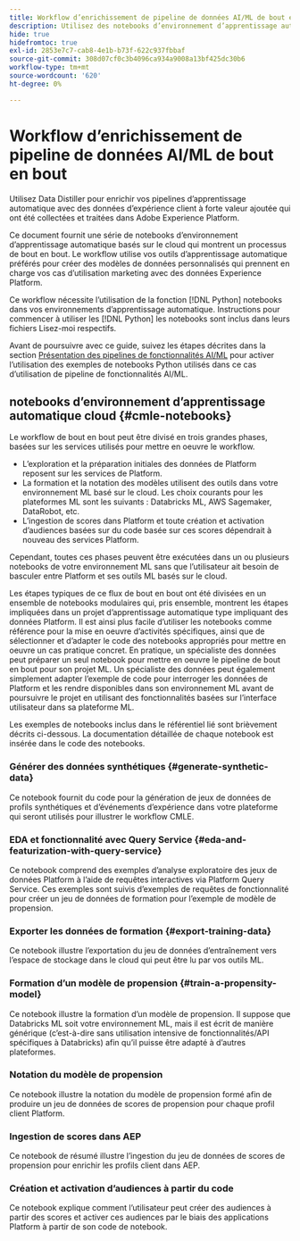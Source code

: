 ```yaml
---
title: Workflow d’enrichissement de pipeline de données AI/ML de bout en bout
description: Utilisez des notebooks d’environnement d’apprentissage automatique basés sur le cloud pour créer un modèle de formation et de notation de propension qui prédit les conversions d’abonnement à partir des données Adobe Experience Platform.
hide: true
hidefromtoc: true
exl-id: 2853e7c7-cab8-4e1b-b73f-622c937fbbaf
source-git-commit: 308d07cf0c3b4096ca934a9008a13bf425dc30b6
workflow-type: tm+mt
source-wordcount: '620'
ht-degree: 0%

---
```


<!-- 
title: Cloud Machine Learning Environment Notebooks
Cloud machine learning environment notebooks
Old title: 
# AI/ML data pipeline enrichment end-to-end workflow
-->

# Workflow d’enrichissement de pipeline de données AI/ML de bout en bout

Utilisez Data Distiller pour enrichir vos pipelines d’apprentissage automatique avec des données d’expérience client à forte valeur ajoutée qui ont été collectées et traitées dans Adobe Experience Platform.

Ce document fournit une série de notebooks d’environnement d’apprentissage automatique basés sur le cloud qui montrent un processus de bout en bout. Le workflow utilise vos outils d’apprentissage automatique préférés pour créer des modèles de données personnalisés qui prennent en charge vos cas d’utilisation marketing avec des données Experience Platform.

Ce workflow nécessite l’utilisation de la fonction [!DNL Python] notebooks dans vos environnements d’apprentissage automatique. Instructions pour commencer à utiliser les [!DNL Python] les notebooks sont inclus dans leurs fichiers Lisez-moi respectifs.

Avant de poursuivre avec ce guide, suivez les étapes décrites dans la section [Présentation des pipelines de fonctionnalités AI/ML](./overview.md) pour activer l’utilisation des exemples de notebooks Python utilisés dans ce cas d’utilisation de pipeline de fonctionnalités AI/ML.

## notebooks d’environnement d’apprentissage automatique cloud {#cmle-notebooks}

Le workflow de bout en bout peut être divisé en trois grandes phases, basées sur les services utilisés pour mettre en oeuvre le workflow.

- L’exploration et la préparation initiales des données de Platform reposent sur les services de Platform.
- La formation et la notation des modèles utilisent des outils dans votre environnement ML basé sur le cloud. Les choix courants pour les plateformes ML sont les suivants : Databricks ML, AWS Sagemaker, DataRobot, etc.
- L’ingestion de scores dans Platform et toute création et activation d’audiences basées sur du code basée sur ces scores dépendrait à nouveau des services Platform.

Cependant, toutes ces phases peuvent être exécutées dans un ou plusieurs notebooks de votre environnement ML sans que l’utilisateur ait besoin de basculer entre Platform et ses outils ML basés sur le cloud.

Les étapes typiques de ce flux de bout en bout ont été divisées en un ensemble de notebooks modulaires qui, pris ensemble, montrent les étapes impliquées dans un projet d’apprentissage automatique type impliquant des données Platform. Il est ainsi plus facile d’utiliser les notebooks comme référence pour la mise en oeuvre d’activités spécifiques, ainsi que de sélectionner et d’adapter le code des notebooks appropriés pour mettre en oeuvre un cas pratique concret. En pratique, un spécialiste des données peut préparer un seul notebook pour mettre en oeuvre le pipeline de bout en bout pour son projet ML. Un spécialiste des données peut également simplement adapter l’exemple de code pour interroger les données de Platform et les rendre disponibles dans son environnement ML avant de poursuivre le projet en utilisant des fonctionnalités basées sur l’interface utilisateur dans sa plateforme ML.

Les exemples de notebooks inclus dans le référentiel lié sont brièvement décrits ci-dessous. La documentation détaillée de chaque notebook est insérée dans le code des notebooks.

<!-- Below is the meat - the how to (but without links or details) -->

### Générer des données synthétiques {#generate-synthetic-data}

Ce notebook fournit du code pour la génération de jeux de données de profils synthétiques et d’événements d’expérience dans votre plateforme qui seront utilisés pour illustrer le workflow CMLE.

### EDA et fonctionnalité avec Query Service {#eda-and-featurization-with-query-service}

Ce notebook comprend des exemples d’analyse exploratoire des jeux de données Platform à l’aide de requêtes interactives via Platform Query Service. Ces exemples sont suivis d’exemples de requêtes de fonctionnalité pour créer un jeu de données de formation pour l’exemple de modèle de propension.

### Exporter les données de formation {#export-training-data}

Ce notebook illustre l’exportation du jeu de données d’entraînement vers l’espace de stockage dans le cloud qui peut être lu par vos outils ML.

### Formation d’un modèle de propension {#train-a-propensity-model}

Ce notebook illustre la formation d’un modèle de propension. Il suppose que Databricks ML soit votre environnement ML, mais il est écrit de manière générique (c’est-à-dire sans utilisation intensive de fonctionnalités/API spécifiques à Databricks) afin qu’il puisse être adapté à d’autres plateformes.

### Notation du modèle de propension

Ce notebook illustre la notation du modèle de propension formé afin de produire un jeu de données de scores de propension pour chaque profil client Platform.

### Ingestion de scores dans AEP

Ce notebook de résumé illustre l’ingestion du jeu de données de scores de propension pour enrichir les profils client dans AEP.

### Création et activation d’audiences à partir du code

Ce notebook explique comment l’utilisateur peut créer des audiences à partir des scores et activer ces audiences par le biais des applications Platform à partir de son code de notebook.
